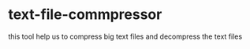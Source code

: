 # text-file-commpressor
this tool help us to compress  big text files and decompress the text files
